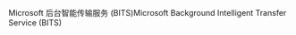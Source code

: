 <span data-ttu-id="d8e55-101">Microsoft 后台智能传输服务 (BITS)</span><span class="sxs-lookup"><span data-stu-id="d8e55-101">Microsoft Background Intelligent Transfer Service (BITS)</span></span>